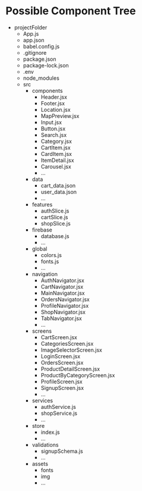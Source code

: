 # Possible Component Tree

- projectFolder
  - App.js
  - app.json
  - babel.config.js
  - .gitignore
  - package.json
  - package-lock.json
  - .env
  - node_modules
  - src
    - components
      - Header.jsx
      - Footer.jsx
      - Location.jsx
      - MapPreview.jsx
      - Input.jsx
      - Button.jsx
      - Search.jsx
      - Category.jsx
      - CartItem.jsx
      - CardItem.jsx
      - ItemDetail.jsx
      - Carousel.jsx
      - ...
    - data
      - cart_data.json
      - user_data.json
      - ...
    - features
      - authSlice.js
      - cartSlice.js
      - shopSlice.js
    - firebase
      - database.js
      - ...
    - global
      - colors.js
      - fonts.js
      - ...
    - navigation
      - AuthNavigator.jsx
      - CartNavigator.jsx
      - MainNavigator.jsx
      - OrdersNavigator.jsx
      - ProfileNavigator.jsx
      - ShopNavigator.jsx
      - TabNavigator.jsx
      - ...
    - screens
      - CartScreen.jsx
      - CategoriesScreen.jsx
      - ImageSelectorScreen.jsx
      - LoginScreen.jsx
      - OrdersScreen.jsx
      - ProductDetailScreen.jsx
      - ProductByCategoryScreen.jsx
      - ProfileScreen.jsx
      - SignupScreen.jsx
      - ...
    - services
      - authService.js
      - shopService.js
      - ...
    - store
      - index.js
      - ...
    - validations
      - signupSchema.js
      - ...
    - assets
      - fonts
      - img
      - ...
